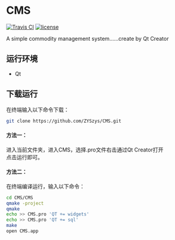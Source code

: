 # CMS

[![Travis CI](https://travis-ci.org/ZYSzys/CMS.svg?branch=master)](https://travis-ci.org/ZYSzys/CMS) 
[![license](https://img.shields.io/github/license/ZYSzys/CMS.svg)](https://github.com/ZYSzys/CMS/blob/master/LICENSE)

A simple commodity management system......create by Qt Creator  


## 运行环境
* Qt

## 下载运行
在终端输入以下命令下载：
```bash
git clone https://github.com/ZYSzys/CMS.git
```
#### 方法一：  
进入当前文件夹，进入CMS，选择.pro文件右击通过Qt Creator打开  
点击运行即可。

#### 方法二：
在终端编译运行，输入以下命令：
```bash
cd CMS/CMS
qmake -project
qmake
echo >> CMS.pro 'QT += widgets'
echo >> CMS.pro 'QT += sql'  
make
open CMS.app
```

